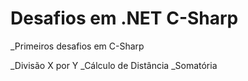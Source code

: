 # Desafios em .NET C-Sharp

_Primeiros desafios em C-Sharp

_Divisão X por Y
_Cálculo de Distância
_Somatória
